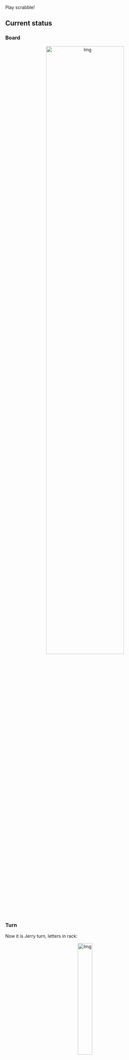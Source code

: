 
Play scrabble!
## Current status
### Board
<p align="center">
<img src="https://raw.githubusercontent.com/radosz99/radosz99/main/board.png" width=70% alt="Img"/>
    </p>
    
### Turn
Now it is Jerry turn, letters in rack:
<p align="center">
<img src="https://raw.githubusercontent.com/radosz99/radosz99/main/rack.png" width=30% alt="Img"/>
</p>

### Game score
| Id | Player name | Points |
  | - | - | - |  
|0 | Tom | 285
|1 | Jerry | 258
## Make the move
Make the move and insert the letters by creating an [issue](https://github.com/radosz99/radosz99/issues/new?title=scrabble%7Cmove%7C7%3AA%3ARIDE&body=Just+push+%27Submit+new+issue%27+or+update+with+your+move.) according to the rules or...

## Possibly best moves  
Are you sure? :smiling_imp: :smiling_imp: :smiling_imp:
<details>
  <summary>Spoiler warning!</summary>
  
  | Id | Move | Issue link | Points |
  | - | - | - | - |  
|1| 4:I:diwan | [scrabble&#124;move&#124;4:I:diwan](https://github.com/radosz99/radosz99/issues/new?title=scrabble%7Cmove%7C4%3AI%3Adiwan&body=Just+push+%27Submit+new+issue%27+or+update+with+your+move.) | 18 
|2| 4:I:dowar | [scrabble&#124;move&#124;4:I:dowar](https://github.com/radosz99/radosz99/issues/new?title=scrabble%7Cmove%7C4%3AI%3Adowar&body=Just+push+%27Submit+new+issue%27+or+update+with+your+move.) | 18 
|3| 4:J:draw | [scrabble&#124;move&#124;4:J:draw](https://github.com/radosz99/radosz99/issues/new?title=scrabble%7Cmove%7C4%3AJ%3Adraw&body=Just+push+%27Submit+new+issue%27+or+update+with+your+move.) | 16 
|4| 4:J:woad | [scrabble&#124;move&#124;4:J:woad](https://github.com/radosz99/radosz99/issues/new?title=scrabble%7Cmove%7C4%3AJ%3Awoad&body=Just+push+%27Submit+new+issue%27+or+update+with+your+move.) | 16 
|5| 4:I:rowan | [scrabble&#124;move&#124;4:I:rowan](https://github.com/radosz99/radosz99/issues/new?title=scrabble%7Cmove%7C4%3AI%3Arowan&body=Just+push+%27Submit+new+issue%27+or+update+with+your+move.) | 16 
|6| 4:K:wad | [scrabble&#124;move&#124;4:K:wad](https://github.com/radosz99/radosz99/issues/new?title=scrabble%7Cmove%7C4%3AK%3Awad&body=Just+push+%27Submit+new+issue%27+or+update+with+your+move.) | 14 
|7| 4:K:daw | [scrabble&#124;move&#124;4:K:daw](https://github.com/radosz99/radosz99/issues/new?title=scrabble%7Cmove%7C4%3AK%3Adaw&body=Just+push+%27Submit+new+issue%27+or+update+with+your+move.) | 14 
|8| I:3:drown | [scrabble&#124;move&#124;I:3:drown](https://github.com/radosz99/radosz99/issues/new?title=scrabble%7Cmove%7CI%3A3%3Adrown&body=Just+push+%27Submit+new+issue%27+or+update+with+your+move.) | 13 
|9| 3:H:wrong | [scrabble&#124;move&#124;3:H:wrong](https://github.com/radosz99/radosz99/issues/new?title=scrabble%7Cmove%7C3%3AH%3Awrong&body=Just+push+%27Submit+new+issue%27+or+update+with+your+move.) | 13 
|10| 3:H:wring | [scrabble&#124;move&#124;3:H:wring](https://github.com/radosz99/radosz99/issues/new?title=scrabble%7Cmove%7C3%3AH%3Awring&body=Just+push+%27Submit+new+issue%27+or+update+with+your+move.) | 13 
</details>
    
## Latest moves

| Id | Type | Move / Letters to replace | Created words / New letters | Date | Points | Player | Who |
| - | - | - | - | - | - | - | - |
|18| INSERT | L:3:gauch | ['GAUCH'] | 11/25/2022, 11:54:21 | 22 | Tom | [radosz99](github.com/radosz99) |
|17| INSERT | O:3:wolve | ['WOLVE'] | 11/25/2022, 11:53:34 | 15 | Jerry | [radosz99](github.com/radosz99) |
|16| INSERT | 9:K:touzy | ['TOUZY'] | 11/25/2022, 11:52:26 | 37 | Tom | [radosz99](github.com/radosz99) |
|15| INSERT | 7:L:have | ['HAVE'] | 11/25/2022, 11:51:27 | 42 | Jerry | [radosz99](github.com/radosz99) |
|14| INSERT | M:7:amused | ['AMUSED'] | 11/25/2022, 11:39:32 | 12 | Tom | [radosz99](github.com/radosz99) |
|13| INSERT | 14:G:oedipean | ['OEDIPEAN'] | 11/25/2022, 11:35:54 | 62 | Jerry | [radosz99](github.com/radosz99) |
|12| INSERT | 12:F:centroid | ['CENTROID'] | 11/25/2022, 11:34:49 | 76 | Tom | [radosz99](github.com/radosz99) |
|11| INSERT | H:9:loonie | ['LOONIE'] | 11/25/2022, 11:33:55 | 21 | Jerry | [radosz99](github.com/radosz99) |
|10| INSERT | 11:A:berry | ['BERRY'] | 11/25/2022, 11:33:14 | 26 | Tom | [radosz99](github.com/radosz99) |
|9| INSERT | 9:F:jell | ['JELL'] | 11/25/2022, 11:32:14 | 11 | Jerry | [radosz99](github.com/radosz99) |
|8| INSERT | F:7:soja | ['SOJA'] | 11/25/2022, 11:31:08 | 27 | Tom | [radosz99](github.com/radosz99) |
|7| INSERT | 14:A:berg | ['BERG'] | 11/25/2022, 11:28:57 | 27 | Jerry | [radosz99](github.com/radosz99) |
|6| INSERT | B:9:keelie | ['KEELIE'] | 11/25/2022, 11:27:37 | 20 | Tom | [radosz99](github.com/radosz99) |
|5| INSERT | F:3:ham | ['HAM'] | 11/25/2022, 11:26:38 | 14 | Jerry | [radosz99](github.com/radosz99) |
|4| INSERT | B:4:quit | ['QUIT'] | 11/25/2022, 11:25:26 | 15 | Tom | [radosz99](github.com/radosz99) |
|3| INSERT | 4:B:qindar | ['QINDAR'] | 11/25/2022, 11:24:40 | 32 | Jerry | [radosz99](github.com/radosz99) |
|2| INSERT | 9:B:kex | ['KEX'] | 11/25/2022, 11:23:52 | 24 | Tom | [radosz99](github.com/radosz99) |
|1| INSERT | D:3:antefix | ['ANTEFIX'] | 11/25/2022, 11:22:28 | 34 | Jerry | [radosz99](github.com/radosz99) |
|0| INSERT | 7:D:fasten | ['FASTEN'] | 11/25/2022, 11:21:33 | 26 | Tom | [radosz99](github.com/radosz99) |